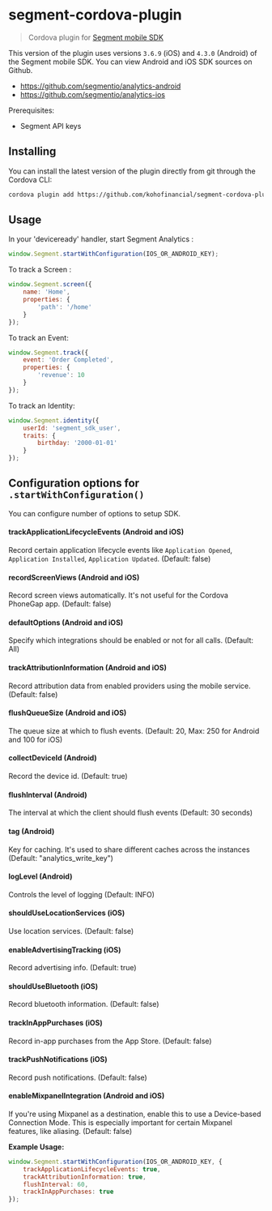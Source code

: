 # segment-cordova-plugin
> Cordova plugin for [Segment mobile SDK](https://segment.com/docs/sources/#mobile)

This version of the plugin uses versions `3.6.9` (iOS) and `4.3.0` (Android) of the Segment mobile SDK.
You can view Android and iOS SDK sources on Github.

* https://github.com/segmentio/analytics-android
* https://github.com/segmentio/analytics-ios

Prerequisites:
* Segment API keys 

## Installing

You can install the latest version of the plugin directly from git through the Cordova CLI:
```bash
cordova plugin add https://github.com/kohofinancial/segment-cordova-plugin.git
```

## Usage
In your 'deviceready' handler, start Segment Analytics :
```javascript
window.Segment.startWithConfiguration(IOS_OR_ANDROID_KEY);
```                

To track a Screen :
```javascript
window.Segment.screen({
    name: 'Home',
    properties: {
        'path': '/home'
    }
});
``` 
To track an Event:
```javascript
window.Segment.track({
    event: 'Order Completed',
    properties: {
        'revenue': 10
    }
});
```
To track an Identity:
```javascript
window.Segment.identity({
    userId: 'segment_sdk_user',
    traits: {
        birthday: '2000-01-01'
    }
});
```

## Configuration options for `.startWithConfiguration()` 
You can configure number of options to setup SDK.

#### trackApplicationLifecycleEvents (Android and iOS)
Record certain application lifecycle events like `Application Opened`, `Application Installed`, `Application Updated`. (Default: false)

#### recordScreenViews (Android and iOS)
Record screen views automatically. It's not useful for the Cordova PhoneGap app. (Default: false)

#### defaultOptions (Android and iOS)
Specify which integrations should be enabled or not for all calls. (Default: All)

#### trackAttributionInformation (Android and iOS)
Record attribution data from enabled providers using the mobile service. (Default: false)

#### flushQueueSize (Android and iOS)
The queue size at which to flush events. (Default: 20, Max: 250 for Android and 100 for iOS) 

#### collectDeviceId (Android)
Record the device id. (Default: true)

#### flushInterval (Android)
The interval at which the client should flush events (Default: 30 seconds)

#### tag (Android)
Key for caching. It's used to share different caches across the instances (Default: "analytics_write_key")

#### logLevel (Android)
Controls the level of logging (Default: INFO)

#### shouldUseLocationServices (iOS)
Use location services. (Default: false)

#### enableAdvertisingTracking (iOS)
Record advertising info. (Default: true)

#### shouldUseBluetooth (iOS)
Record bluetooth information. (Default: false)

#### trackInAppPurchases (iOS)
Record in-app purchases from the App Store. (Default: false)

#### trackPushNotifications (iOS)
Record push notifications.  (Default: false)

#### enableMixpanelIntegration (Android and iOS)
If you're using Mixpanel as a destination, enable this to use a Device-based Connection Mode.  This
is especially important for certain Mixpanel features, like aliasing. (Default: false)

**Example Usage:**
```javascript
window.Segment.startWithConfiguration(IOS_OR_ANDROID_KEY, {
    trackApplicationLifecycleEvents: true,
    trackAttributionInformation: true,
    flushInterval: 60,
    trackInAppPurchases: true
});
```      

